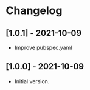 # Changelog

## [1.0.1] - 2021-10-09

* Improve pubspec.yaml

## [1.0.0] - 2021-10-09

* Initial version.

